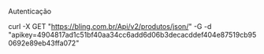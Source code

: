 Autenticação

curl -X GET "https://bling.com.br/Api/v2/produtos/json/" -G -d "apikey=4904817ad1c51bf40aa34cc6add6d06b3decacddef404e87519cb950692e89eb43ffa072"


